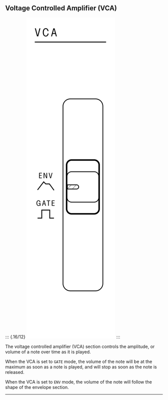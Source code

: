 ## Voltage Controlled Amplifier (VCA)

<article>

::: {.16/12}
![FIGURE 1.9](assets/sb01-vca-bw.svg)
:::

The voltage controlled amplifier (VCA) section controls the amplitude, or volume of a note over time as it is played.

When the VCA is set to `GATE` mode, the volume of the note will be at the maximum as soon as a note is played, and will stop as soon as the note is released.

When the VCA is set to `ENV` mode, the volume of the note will follow the shape of the envelope section.

</article>

---
